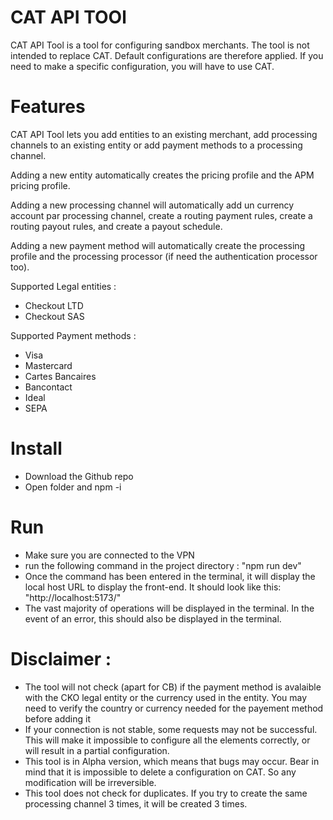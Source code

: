 # CAT API TOOl
CAT API Tool is a tool for configuring sandbox merchants.
The tool is not intended to replace CAT.
Default configurations are therefore applied. If you need to make a specific configuration, you will have to use CAT.

# Features
CAT API Tool lets you add entities to an existing merchant, add processing channels to an existing entity or add payment methods to a processing channel.

Adding a new entity automatically creates the pricing profile and the APM pricing profile.

Adding a new processing channel will automatically add un currency account par processing channel, create a routing payment rules, create a routing payout rules, and create a payout schedule.

Adding a new payment method will automatically create the processing profile and the processing processor (if need the authentication processor too).

Supported Legal entities : 
- Checkout LTD
- Checkout SAS

Supported Payment methods : 
- Visa
- Mastercard
- Cartes Bancaires
- Bancontact
- Ideal
- SEPA

# Install
- Download the Github repo
- Open folder and npm -i

# Run 
- Make sure you are connected to the VPN 
- run the following command in the project directory : "npm run dev"
- Once the command has been entered in the terminal, it will display the local host URL to display the front-end. It should look like this: "http://localhost:5173/"
- The vast majority of operations will be displayed in the terminal. In the event of an error, this should also be displayed in the terminal.

# Disclaimer : 
- The tool will not check (apart for CB) if the payment method is avalaible with the CKO legal entity or the currency used in the entity. You may need to verify the country or currency needed for the payement method before adding it
- If your connection is not stable, some requests may not be successful. This will make it impossible to configure all the elements correctly, or will result in a partial configuration.
- This tool is in Alpha version, which means that bugs may occur. Bear in mind that it is impossible to delete a configuration on CAT. So any modification will be irreversible.
- This tool does not check for duplicates. If you try to create the same processing channel 3 times, it will be created 3 times.

